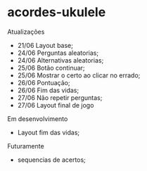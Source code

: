 # acordes-ukulele
 
Atualizações

- 21/06 Layout base;
- 24/06 Perguntas aleatorias;
- 24/06 Alternativas aleatorias;
- 25/06 Botão continuar;
- 25/06 Mostrar o certo ao clicar no errado;
- 26/06 Pontuação;
- 26/06 Fim das vidas;
- 27/06 Não repetir perguntas;
- 27/06 Layout final de jogo

Em desenvolvimento

- Layout fim das vidas;

Futuramente

- sequencias de acertos;
